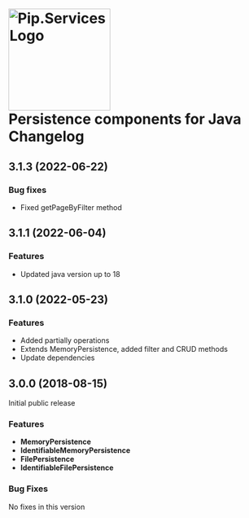 # <img src="https://uploads-ssl.webflow.com/5ea5d3315186cf5ec60c3ee4/5edf1c94ce4c859f2b188094_logo.svg" alt="Pip.Services Logo" width="200"> <br/> Persistence components for Java Changelog

## <a name="3.1.3"></a> 3.1.3 (2022-06-22)

### Bug fixes
* Fixed getPageByFilter method

## <a name="3.1.1"></a> 3.1.1 (2022-06-04)

### Features
* Updated java version up to 18

## <a name="3.1.0"></a> 3.1.0 (2022-05-23)

### Features
* Added partially operations
* Extends MemoryPersistence, added filter and CRUD methods
* Update dependencies

## <a name="3.0.0"></a> 3.0.0 (2018-08-15)

Initial public release

### Features
- **MemoryPersistence** 
- **IdentifiableMemoryPersistence**
- **FilePersistence**
- **IdentifiableFilePersistence**

### Bug Fixes
No fixes in this version

